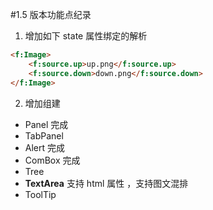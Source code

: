 #1.5 版本功能点纪录
1. 增加如下 state 属性绑定的解析
```html
<f:Image>
    <f:source.up>up.png</f:source.up>
    <f:source.down>down.png</f:source.down>
</f:Image>
```

2. 增加组建
* Panel 完成
* TabPanel
* Alert 完成
* ComBox 完成
* Tree
* **TextArea** 支持 html 属性 ，支持图文混排
* ToolTip